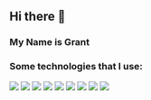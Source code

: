 ## Hi there 👋

### My Name is Grant

### Some technologies that I use:
<div id="badges">
  <img src='https://img.shields.io/badge/javascript-%23323330.svg?style=for-the-badge&logo=javascript&logoColor=%23F7DF1E' />
  <img src='https://img.shields.io/badge/python-3670A0?style=for-the-badge&logo=python&logoColor=ffdd54' />
  <img src='https://img.shields.io/badge/node.js-6DA55F?style=for-the-badge&logo=node.js&logoColor=white' />
  <img src='https://img.shields.io/badge/react-%2320232a.svg?style=for-the-badge&logo=react&logoColor=%2361DAFB' />
  <img src='https://img.shields.io/badge/redux-%23593d88.svg?style=for-the-badge&logo=redux&logoColor=white' />
  <img src='https://img.shields.io/badge/Sequelize-52B0E7?style=for-the-badge&logo=Sequelize&logoColor=white' />
  <img src='https://img.shields.io/badge/flask-%23000.svg?style=for-the-badge&logo=flask&logoColor=white' />
  <img src='https://img.shields.io/badge/postgres-%23316192.svg?style=for-the-badge&logo=postgresql&logoColor=white' />
  <img src='https://img.shields.io/badge/docker-%230db7ed.svg?style=for-the-badge&logo=docker&logoColor=white' />
</div>




